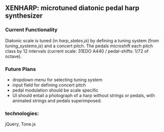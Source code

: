 ## XENHARP: microtuned diatonic pedal harp synthesizer

### Current Functionality
Diatonic scale is tuned (in *harp_states.js*) by defining a tuning system (from *tuning_systems.js*) and a concert pitch. The pedals microshift each pitch class by 12 intervals (current scale: 31EDO A440 / pedal-shifts: 1/72 of octave).
  
### Future Plans
 - dropdown menu for selecting tuning system
 - input field for defining concert pitch
 - pedal modulation should be scale specific
 - UI should entail a photograph of a harp without strings or pedals, with animated strings and pedals superimposed.

### technologies:
jQuery, Tone.js
